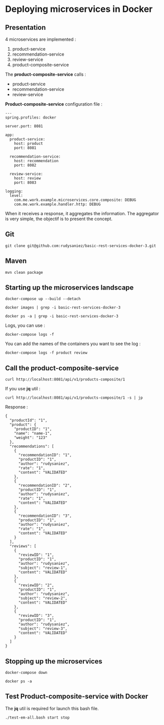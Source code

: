 # Deploying microservices in Docker

## Presentation

4 microservices are implemented :

1. product-service
2. recommendation-service
3. review-service
4. product-composite-service
	
The **product-composite-service** calls :

- product-service
- recommendation-service
- review-service

**Product-composite-service** configuration file :

	---
	spring.profiles: docker
	
	server.port: 8081
	
	app:
	  product-service:
	    host: product
	    port: 8081
	    
	  recommendation-service:
	    host: recommendation
	    port: 8082
	    
	  review-service:
	    host: review
	    port: 8083
	
	logging:
	  level:
	    com.me.work.example.microservices.core.composite: DEBUG
	    com.me.work.example.handler.http: DEBUG
	    
When it receives a response, it aggregates the information.
The aggregator is very simple, the objectif is to present the concept.

## Git

	git clone git@github.com:rudysaniez/basic-rest-services-docker-3.git

## Maven

	mvn clean package
	
## Starting up the microservices landscape

	docker-compose up --build --detach
	
	docker images | grep -i basic-rest-services-docker-3
	
	docker ps -a | grep -i basic-rest-services-docker-3
	
Logs, you can use :
	
	docker-compose logs -f
	
You can add the names of the containers you want to see the log :

	docker-compose logs -f product review
	
## Call the product-composite-service

	curl http://localhost:8081/api/v1/products-composite/1
	
If you use **jq** util :

	curl http://localhost:8081/api/v1/products-composite/1 -s | jp
	
Response :

	{
	  "productId": "1",
	  "product": {
	    "productID": "1",
	    "name": "name-1",
	    "weight": "123"
	  },
	  "recommendations": [
	    {
	      "recommendationID": "1",
	      "productID": "1",
	      "author": "rudysaniez",
	      "rate": "1",
	      "content": "VALIDATED"
	    },
	    {
	      "recommendationID": "2",
	      "productID": "1",
	      "author": "rudysaniez",
	      "rate": "1",
	      "content": "VALIDATED"
	    },
	    {
	      "recommendationID": "3",
	      "productID": "1",
	      "author": "rudysaniez",
	      "rate": "1",
	      "content": "VALIDATED"
	    }
	  ],
	  "reviews": [
	    {
	      "reviewID": "1",
	      "productID": "1",
	      "author": "rudysaniez",
	      "subject": "review-1",
	      "content": "VALIDATED"
	    },
	    {
	      "reviewID": "2",
	      "productID": "1",
	      "author": "rudysaniez",
	      "subject": "review-2",
	      "content": "VALIDATED"
	    },
	    {
	      "reviewID": "3",
	      "productID": "1",
	      "author": "rudysaniez",
	      "subject": "review-3",
	      "content": "VALIDATED"
	    }
	  ]
	}

## Stopping up the microservices

	docker-compose down
	
	docker ps -a
	
## Test Product-composite-service with Docker

The **jq** util is required for launch this bash file.

	./test-em-all.bash start stop
	